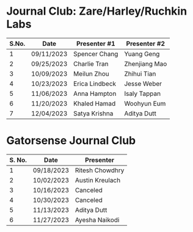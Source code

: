 # Journal Club: Zare/Harley/Ruchkin Labs

| S.No. | Date       | Presenter #1 | Presenter #2 |
|-------|------------|--------------|--------------|
| 1     | 09/11/2023 | Spencer Chang| Yuang Geng   |
| 2     | 09/25/2023 | Charlie Tran | Zhenjiang Mao|
| 3     | 10/09/2023 | Meilun Zhou  | Zhihui Tian  |
| 4     | 10/23/2023 | Erica Lindbeck| Jesse Weber  |
| 5     | 11/06/2023 | Anna Hampton | Isaly Tappan |
| 6     | 11/20/2023 | Khaled Hamad | Woohyun Eum  |
| 7     | 12/04/2023 | Satya Krishna| Aditya Dutt  |

# Gatorsense Journal Club

| S. No.| Date       | Presenter |
|-------|------------|--------------|
| 1     | 09/18/2023 | Ritesh Chowdhry |
| 2     | 10/02/2023 | Austin Kreulach |
| 3     | 10/16/2023 | Canceled |
| 4     | 10/30/2023 | Canceled |
| 5     | 11/13/2023 | Aditya Dutt |
| 6     | 11/27/2023 | Ayesha Naikodi |
